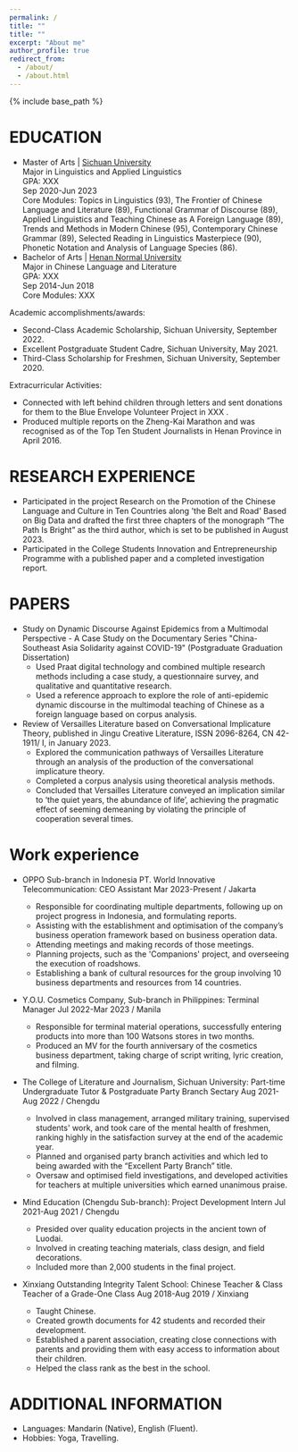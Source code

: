 ```yaml
---
permalink: /
title: ""
title: ""
excerpt: "About me"
author_profile: true
redirect_from: 
  - /about/
  - /about.html
---
```


{% include base_path %}

EDUCATION
======
* Master of Arts | [Sichuan University](https://www.scu.edu.cn/)                                            
Major in Linguistics and Applied Linguistics   
GPA: XXX   
Sep 2020-Jun 2023                                                                                                                                    
Core Modules: Topics in Linguistics (93), The Frontier of Chinese Language and Literature (89), Functional Grammar of Discourse (89), Applied Linguistics and Teaching Chinese as A Foreign Language (89), Trends and Methods in Modern Chinese (95), Contemporary Chinese Grammar (89), Selected Reading in Linguistics Masterpiece (90), Phonetic Notation and Analysis of Language Species (86).   
* Bachelor of Arts | [Henan Normal University](https://www.htu.edu.cn/)  
Major in Chinese Language and Literature                                                                                                
GPA: XXX                        
Sep 2014-Jun 2018                                                                                                                       
Core Modules: XXX

Academic accomplishments/awards:                             
*	Second-Class Academic Scholarship, Sichuan University, September 2022.                   
*	Excellent Postgraduate Student Cadre, Sichuan University, May 2021.                  
*	Third-Class Scholarship for Freshmen, Sichuan University, September 2020.            

Extracurricular Activities:                    
*	Connected with left behind children through letters and sent donations for them to the Blue Envelope Volunteer Project in XXX .              
*	Produced multiple reports on the Zheng-Kai Marathon and was recognised as of the Top Ten Student Journalists in Henan Province in April 2016. 

RESEARCH EXPERIENCE
======
* Participated in the project Research on the Promotion of the Chinese Language and Culture in Ten Countries along 'the Belt and Road' Based on Big Data and drafted the first three chapters of the monograph “The Path Is Bright” as the third author, which is set to be published in August 2023.            
*	Participated in the College Students Innovation and Entrepreneurship Programme with a published paper and a completed investigation report. 

PAPERS
======
* Study on Dynamic Discourse Against Epidemics from a Multimodal Perspective - A Case Study on the Documentary Series "China-Southeast Asia Solidarity against COVID-19" (Postgraduate Graduation Dissertation)
  * Used Praat digital technology and combined multiple research methods including a case study, a questionnaire survey, and qualitative and quantitative research.
  * Used a reference approach to explore the role of anti-epidemic dynamic discourse in the multimodal teaching of Chinese as a foreign language based on corpus analysis. 
* Review of Versailles Literature based on Conversational Implicature Theory, published in Jingu Creative Literature, ISSN 2096-8264, CN 42-1911/ I, in January 2023.
  * Explored the communication pathways of Versailles Literature through an analysis of the production of the conversational implicature theory.
  * Completed a corpus analysis using theoretical analysis methods.
  * Concluded that Versailles Literature conveyed an implication similar to ‘the quiet years, the abundance of life’, achieving the pragmatic effect of seeming demeaning by violating the principle of cooperation several times. 

Work experience
======
* OPPO Sub-branch in Indonesia PT. World Innovative Telecommunication: CEO Assistant
  Mar 2023-Present / Jakarta
  * Responsible for coordinating multiple departments, following up on project progress in Indonesia, and formulating reports.
  * Assisting with the establishment and optimisation of the company’s business operation framework based on business operation data.
  * Attending meetings and making records of those meetings.
  * Planning projects, such as the 'Companions' project, and overseeing the execution of roadshows.
  * Establishing a bank of cultural resources for the group involving 10 business departments and resources from 14 countries.
* Y.O.U. Cosmetics Company, Sub-branch in Philippines: Terminal Manager
  Jul 2022-Mar 2023 / Manila
  * Responsible for terminal material operations, successfully entering products into more than 100 Watsons stores in two months.
  * Produced an MV for the fourth anniversary of the cosmetics business department, taking charge of script writing, lyric creation, and filming.
* The College of Literature and Journalism, Sichuan University: Part-time Undergraduate Tutor & Postgraduate Party Branch Sectary
  Aug 2021-Aug 2022 / Chengdu
  * Involved in class management, arranged military training, supervised students' work, and took care of the mental health of freshmen, ranking highly in the satisfaction survey at the end of the academic year.
  * Planned and organised party branch activities and which led to being awarded with the “Excellent Party Branch” title.
  * Oversaw and optimised field investigations, and developed activities for teachers at multiple universities which earned unanimous praise.
 
* Mind Education (Chengdu Sub-branch): Project Development Intern
  Jul 2021-Aug 2021 / Chengdu
  * Presided over quality education projects in the ancient town of Luodai.
  * Involved in creating teaching materials, class design, and field decorations.
  * Included more than 2,000 students in the final project.
 
* Xinxiang Outstanding Integrity Talent School: Chinese Teacher & Class Teacher of a Grade-One Class
  Aug 2018-Aug 2019 / Xinxiang
  * Taught Chinese.
  * Created growth documents for 42 students and recorded their development.
  * Established a parent association, creating close connections with parents and providing them with easy access to information about their children.
  * Helped the class rank as the best in the school.
  
ADDITIONAL INFORMATION
======
* Languages: Mandarin (Native), English (Fluent).
* Hobbies: Yoga, Travelling.
